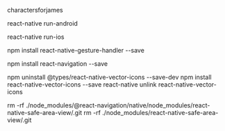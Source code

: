 charactersforjames

react-native run-android

react-native run-ios


npm install react-native-gesture-handler --save

npm install react-navigation --save


npm uninstall @types/react-native-vector-icons --save-dev
npm install react-native-vector-icons --save
react-native unlink react-native-vector-icons

rm -rf ./node_modules/@react-navigation/native/node_modules/react-native-safe-area-view/.git
rm -rf ./node_modules/react-native-safe-area-view/.git